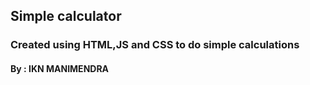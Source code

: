 ## Simple calculator

### Created using HTML,JS and CSS to do simple calculations

#### By : IKN MANIMENDRA
